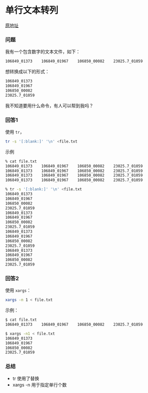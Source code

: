 单行文本转列
================

[原地址](https://askubuntu.com/questions/748524/how-to-convert-from-row-to-column)

### 问题

我有一个包含数字的文本文件，如下：

```bash
106849_01373    106849_01967    106850_00082    23025.7_01059
```

想转换成以下的形式：

```bash
106849_01373
106849_01967
106850_00082
23025.7_01059
```

我不知道要用什么命令，有人可以帮到我吗？

### 回答1

使用 `tr`，

```bash
tr -s '[:blank:]' '\n' <file.txt
```

示例

```bash
% cat file.txt                    
106849_01373    106849_01967    106850_00082    23025.7_01059   
106849_01373    106849_01967    106850_00082    23025.7_01059   
106849_01373    106849_01967    106850_00082    23025.7_01059   
106849_01373    106849_01967    106850_00082    23025.7_01059   

% tr -s '[:blank:]' '\n' <file.txt
106849_01373
106849_01967
106850_00082
23025.7_01059
106849_01373
106849_01967
106850_00082
23025.7_01059
106849_01373
106849_01967
106850_00082
23025.7_01059
106849_01373
106849_01967
106850_00082
23025.7_01059
```

### 回答2

使用 `xargs`：

```bash
xargs -n 1 < file.txt
```

示例：

```bash
$ cat file.txt                    
106849_01373    106849_01967    106850_00082    23025.7_01059 

$ xargs -n1 < file.txt
106849_01373
106849_01967
106850_00082
23025.7_01059
```

### 总结

* tr 使用了替换
* xargs -n 用于指定单行个数